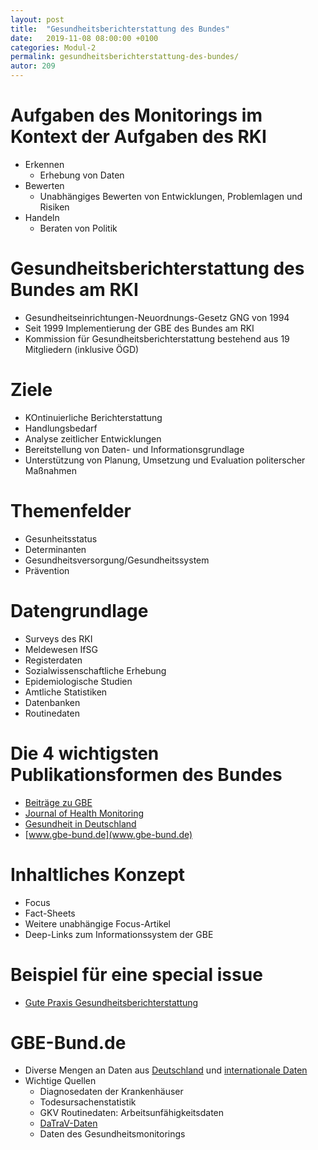 ```yaml
---
layout: post
title:  "Gesundheitsberichterstattung des Bundes"
date:   2019-11-08 08:00:00 +0100
categories: Modul-2
permalink: gesundheitsberichterstattung-des-bundes/
autor: 209
---
```



# Aufgaben des Monitorings im Kontext der Aufgaben des RKI
* Erkennen
  - Erhebung von Daten
* Bewerten
  - Unabhängiges Bewerten von Entwicklungen, Problemlagen und Risiken
* Handeln
  - Beraten von Politik
  
# Gesundheitsberichterstattung des Bundes am RKI
* Gesundheitseinrichtungen-Neuordnungs-Gesetz GNG von 1994
* Seit 1999 Implementierung der GBE des Bundes am RKI
* Kommission für Gesundheitsberichterstattung bestehend aus 19 Mitgliedern (inklusive ÖGD)

# Ziele
* KOntinuierliche Berichterstattung
* Handlungsbedarf
* Analyse zeitlicher Entwicklungen
* Bereitstellung von Daten- und Informationsgrundlage
* Unterstützung von Planung, Umsetzung und Evaluation politerscher Maßnahmen

# Themenfelder
* Gesunheitsstatus
* Determinanten
* Gesundheitsversorgung/Gesundheitssystem
* Prävention

# Datengrundlage
* Surveys des RKI
* Meldewesen IfSG
* Registerdaten
* Sozialwissenschaftliche Erhebung
* Epidemiologische Studien
* Amtliche Statistiken
* Datenbanken
* Routinedaten

# Die 4 wichtigsten Publikationsformen des Bundes
* [Beiträge zu GBE](https://www.rki.de/DE/Content/Gesundheitsmonitoring/Gesundheitsberichterstattung/Beitraege/Beitr%C3%A4ge_all/beitraege_alle_node.html)
* [Journal of Health Monitoring](https://www.rki.de/DE/Content/Gesundheitsmonitoring/JoHM/JoHM_node.html)
* [Gesundheit in Deutschland](https://www.rki.de/DE/Content/Gesundheitsmonitoring/Gesundheitsberichterstattung/GesInDtld/GesInDtld_node.html)
* [www.gbe-bund.de](www.gbe-bund.de)

# Inhaltliches Konzept
* Focus
* Fact-Sheets
* Weitere unabhängige Focus-Artikel
* Deep-Links zum Informationssystem der GBE

# Beispiel für eine special issue
* [Gute Praxis Gesundheitsberichterstattung](https://www.rki.de/DE/Content/Gesundheitsmonitoring/Gesundheitsberichterstattung/GBEDownloadsJ/JoHM_S01_2019_Gute_Praxis_GBE.pdf?__blob=publicationFile)


# GBE-Bund.de
* Diverse Mengen an Daten aus [Deutschland](http://www.gbe-bund.de/gbe10/hrecherche.prc_datenquellen?p_aid=53200617&p_uid=gast&p_sprache=D&p_knoten=ANDERE&tk=51310&tk2=51312&cnt_ut=1&ut=51312) und [internationale Daten](http://www.gbe-bund.de/gbe10/abrechnung.prc_abr_test_logon?p_uid=gast&p_aid=53200617&p_sprache=D&p_knoten=TR51320)
* Wichtige Quellen
  - Diagnosedaten der Krankenhäuser
  - Todesursachenstatistik
  - GKV Routinedaten: Arbeitsunfähigkeitsdaten
  - [DaTraV-Daten](https://www.dimdi.de/dynamic/de/weitere-fachdienste/versorgungsdaten/datensatzbeschreibung/)
  - Daten des Gesundheitsmonitorings
